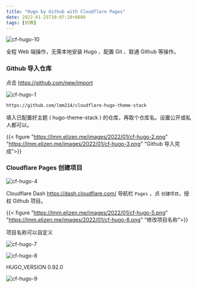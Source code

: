 ```yaml
---
title: "Hugo by Github with Cloudflare Pages"
date: 2022-01-25T10:07:28+0800
tags: [折腾]
---
```


![cf-hugo-10](https://lmm.elizen.me/images/2022/01/cf-hugo-10.png)

全程 Web 端操作，无需本地安装 Hugo 、配置 Git 、联通 Github 等操作。

<!--more-->

### Github 导入仓库

点击 <https://github.com/new/import>

![cf-hugo-1](https://lmm.elizen.me/images/2022/01/cf-hugo-1.png)

```html
https://github.com/lmm214/cloudflare-hugo-theme-stack
```

填入已配置好主题 ( hugo-theme-stack ) 的仓库，再取个仓库名。设置公开或私人都可以。

{{< figure "https://lmm.elizen.me/images/2022/01/cf-hugo-2.png" "https://lmm.elizen.me/images/2022/01/cf-hugo-3.png" "Github 导入完成">}}

### Cloudflare Pages 创建项目

![cf-hugo-4](https://lmm.elizen.me/images/2022/01/cf-hugo-4.png)

Cloudflare Dash <https://dash.cloudflare.com/> 导航栏 `Pages` ，点 `创建项目`，授权 Github 项目。

{{< figure "https://lmm.elizen.me/images/2022/01/cf-hugo-5.png" "https://lmm.elizen.me/images/2022/01/cf-hugo-6.png" "修改项目名称">}}

项目名称可以自定义

![cf-hugo-7](https://lmm.elizen.me/images/2022/01/cf-hugo-7.png)

![cf-hugo-8](https://lmm.elizen.me/images/2022/01/cf-hugo-8.png)

HUGO_VERSION 0.92.0

![cf-hugo-9](https://lmm.elizen.me/images/2022/01/cf-hugo-9.png)

